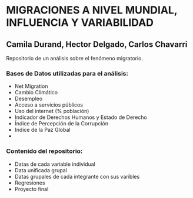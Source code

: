 # MIGRACIONES A NIVEL MUNDIAL, INFLUENCIA Y VARIABILIDAD #

**Camila Durand, Hector Delgado, Carlos Chavarri**
---------------------------------------------------
Repositorio de un análisis sobre el fenómeno migratorio. 

### Bases de Datos utilizadas para el análisis: ###

- Net Migration
- Cambio Climático 
- Desempleo
- Acceso a servicios públicos
- Uso del internet (% población)
- Indicador de Derechos Humanos y Estado de Derecho
- Índice de Percepción de la Corrupción
-  Indice de la Paz Global
-  
### Contenido del repositorio: ###
- Datas de cada variable individual 
- Data unificada grupal
- Datas grupales de cada integrante con sus varibles
- Regresiones 
- Proyecto final
